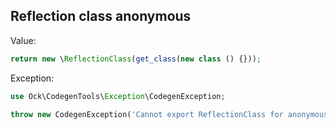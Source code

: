 ## Reflection class anonymous

Value:

```php
return new \ReflectionClass(get_class(new class () {}));
```

Exception:

```php
use Ock\CodegenTools\Exception\CodegenException;

throw new CodegenException('Cannot export ReflectionClass for anonymous class.');
```
